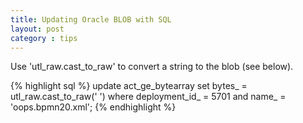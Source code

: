 ```yaml
---
title: Updating Oracle BLOB with SQL
layout: post
category : tips
---
```


Use 'utl_raw.cast_to_raw' to convert a string to the blob (see below).

{% highlight sql %}
update act_ge_bytearray set bytes_ = utl_raw.cast_to_raw('<?xml version="1.0" encoding="UTF-8"?>
<definitions id="LOAProcessDefinition"
	xmlns="http://www.omg.org/spec/BPMN/20100524/MODEL" xmlns:activiti="http://activiti.org/bpmn"
	targetNamespace="http://www.activiti.org/bpmn2.0"></definitions>') where deployment_id_ = 5701 and name_ = 'oops.bpmn20.xml';
{% endhighlight %}


